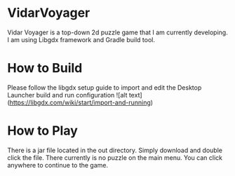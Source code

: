 # VidarVoyager
Vidar Voyager is a top-down 2d puzzle game that I am currently developing. I am using Libgdx framework and Gradle build tool.

# How to Build
Please follow the libgdx setup guide to import and edit the Desktop Launcher build and run configuration 
![alt text] (https://libgdx.com/wiki/start/import-and-running)


# How to Play
There is a jar file located in the out directory. Simply download and double click the file. 
There currently is no puzzle on the main menu. You can click anywhere to continue to the game.
